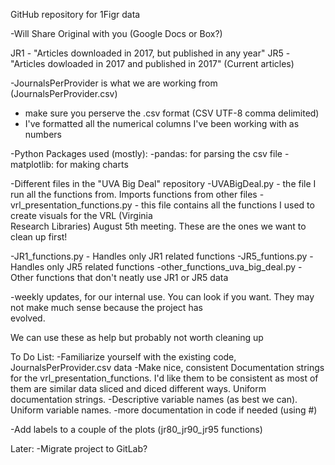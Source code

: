 GitHub repository for 1Figr data

-Will Share Original with you (Google Docs or Box?)

JR1 - "Articles downloaded in 2017, but published in any year"
JR5 - "Articles dowloaded in 2017 and published in 2017" (Current articles)

-JournalsPerProvider is what we are working from (JournalsPerProvider.csv)
  - make sure you perserve the .csv format (CSV UTF-8 comma delimited)
  - I've formatted all the numerical columns I've been working with as numbers
  
-Python Packages used (mostly):
  -pandas: for parsing the csv file
  -matplotlib: for making charts
  
-Different files in the "UVA Big Deal" repository
  -UVABigDeal.py - the file I run all the functions from. Imports functions from other files
  -vrl_presentation_functions.py - this file contains all the functions I used to create visuals for the VRL (Virginia         
                                   Research Libraries) August 5th meeting. These are the ones we want to clean up first!
                                   
  -JR1_functions.py - Handles only JR1 related functions
  -JR5_funtions.py - Handles only JR5 related functions
  -other_functions_uva_big_deal.py - Other functions that don't neatly use JR1 or JR5 data
  
  -weekly updates, for our internal use. You can look if you want. They may not make much sense because the project has     
  evolved.
  
  We can use these as help but probably not worth cleaning up


To Do List:
-Familiarize yourself with the existing code, JournalsPerProvider.csv data
-Make nice, consistent Documentation strings for the vrl_presentation_functions. I'd like them to be consistent as most of 
them are similar data sliced and diced different ways. Uniform documentation strings.
-Descriptive variable names (as best we can). Uniform variable names.
-more documentation in code if needed (using #)

-Add labels to a couple of the plots (jr80_jr90_jr95 functions)


Later:
-Migrate project to GitLab?

  
  
